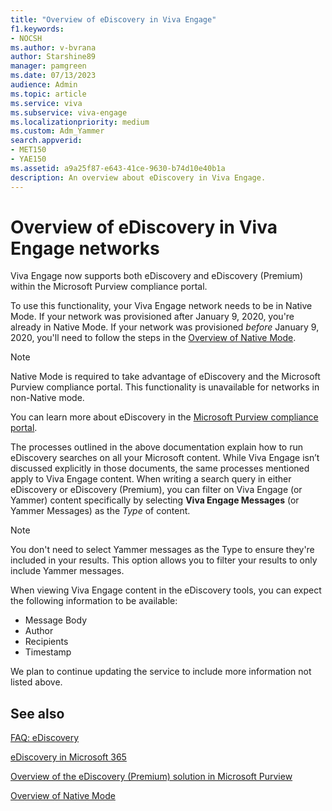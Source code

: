 ```yaml
---
title: "Overview of eDiscovery in Viva Engage"
f1.keywords:
- NOCSH
ms.author: v-bvrana
author: Starshine89
manager: pamgreen
ms.date: 07/13/2023
audience: Admin
ms.topic: article
ms.service: viva
ms.subservice: viva-engage
ms.localizationpriority: medium
ms.custom: Adm_Yammer
search.appverid: 
- MET150
- YAE150
ms.assetid: a9a25f87-e643-41ce-9630-b74d10e40b1a
description: An overview about eDiscovery in Viva Engage.
---
```


# Overview of eDiscovery in Viva Engage networks

Viva Engage now supports both eDiscovery and eDiscovery (Premium) within the Microsoft Purview compliance portal.

To use this functionality, your Viva Engage network needs to be in Native Mode. If your network was provisioned after January 9, 2020, you're already in Native Mode. If your network was provisioned *before* January 9, 2020, you'll need to follow the steps in the [Overview of Native Mode](../overview-native-mode.md).

 > [!NOTE]
> Native Mode is required to take advantage of eDiscovery and the Microsoft Purview compliance portal. This functionality is unavailable for networks in non-Native mode.

You can learn more about eDiscovery in the [Microsoft Purview compliance portal](/microsoft-365/compliance/).

The processes outlined in the above documentation explain how to run eDiscovery searches on all your Microsoft content. While Viva Engage isn’t discussed explicitly in those documents, the same processes mentioned apply to Viva Engage content. When writing a search query in either eDiscovery or eDiscovery (Premium), you can filter on Viva Engage (or Yammer) content specifically by selecting **Viva Engage Messages** (or Yammer Messages) as the *Type* of content.

> [!NOTE]
> You don't need to select Yammer messages as the Type to ensure they're included in your results. This option allows you to filter your results to only include Yammer messages.

When viewing Viva Engage content in the eDiscovery tools, you can expect the following information to be available:

- Message Body
- Author
- Recipients
- Timestamp

We plan to continue updating the service to include more information not listed above.

## See also

[FAQ: eDiscovery](./faq-ediscovery.md)

[eDiscovery in Microsoft 365](/office365/securitycompliance/ediscovery)

[Overview of the eDiscovery (Premium) solution in Microsoft Purview](/office365/securitycompliance/office-365-advanced-ediscovery)

[Overview of Native Mode](../overview-native-mode.md)
